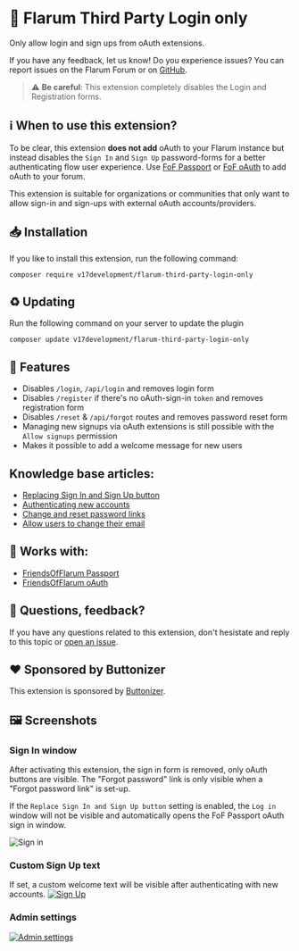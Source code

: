 # 📰 Flarum Third Party Login only 
Only allow login and sign ups from oAuth extensions.

If you have any feedback, let us know! Do you experience issues? You can report issues on the Flarum Forum or on [GitHub](https://github.com/v17development/flarum-third-party-login-only).

> :warning: **Be careful**: This extension completely disables the Login and Registration forms.

##  ℹ️ When to use this extension?
To be clear, this extension **does not add** oAuth to your Flarum instance but instead disables the `Sign In` and `Sign Up` password-forms for a better authenticating flow user experience. Use [FoF Passport](https://discuss.flarum.org/d/5203) or [FoF oAuth](https://discuss.flarum.org/d/25182) to add oAuth to your forum.

This extension is suitable for organizations or communities that only want to allow sign-in and sign-ups with external oAuth accounts/providers.

## 📥 Installation
If you like to install this extension, run the following command:
```
composer require v17development/flarum-third-party-login-only
```

## ♻ Updating
Run the following command on your server to update the plugin
```
composer update v17development/flarum-third-party-login-only
```

## 🦸 Features
- Disables `/login`, `/api/login` and removes login form
- Disables `/register` if there's no oAuth-sign-in `token` and removes registration form
- Disables `/reset` & `/api/forgot` routes and removes password reset form
- Managing new signups via oAuth extensions is still possible with the `Allow signups` permission
- Makes it possible to add a welcome message for new users

## Knowledge base articles:
- [Replacing Sign In and Sign Up button](https://community.v17.dev/knowledgebase/41)
- [Authenticating new accounts](https://community.v17.dev/knowledgebase/44)
- [Change and reset password links](https://community.v17.dev/knowledgebase/43)
- [Allow users to change their email](https://community.v17.dev/knowledgebase/42)

## 🔨 Works with:
- [FriendsOfFlarum Passport](https://discuss.flarum.org/d/5203)
- [FriendsOfFlarum oAuth](https://discuss.flarum.org/d/25182)

## 🙋 Questions, feedback?
If you have any questions related to this extension, don't hesistate and reply to this topic or [open an issue](https://github.com/v17development/flarum-third-party-login-only/issues).

## ❤️ Sponsored by Buttonizer
This extension is sponsored by [Buttonizer](https://buttonizer.pro/).

## 🖼️ Screenshots

### Sign In window
After activating this extension, the sign in form is removed, only oAuth buttons are visible. The "Forgot password" link is only visible when a "Forgot password link" is set-up.

If the `Replace Sign In and Sign Up button` setting is enabled, the `Log in` window will not be visible and automatically opens the FoF Passport oAuth sign in window.

![Sign in](https://i.imgur.com/DzMl1cx.png)

### Custom Sign Up text
If set, a custom welcome text will be visible after authenticating with new accounts.
[![Sign Up](https://i.imgur.com/cuOIadi.png)](https://imgur.com/a/ix87nkM)

### Admin settings
[![Admin settings](https://i.imgur.com/oQOsMb7.png)](https://imgur.com/a/ix87nkM)
